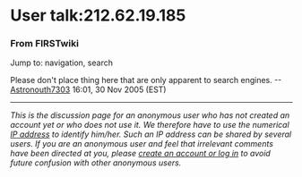 # User talk:212.62.19.185

### From FIRSTwiki

Jump to: navigation, search

Please don't place thing here that are only apparent to search engines.
--[Astronouth7303](User:Astronouth7303 "User:Astronouth7303" )
16:01, 30 Nov 2005 (EST)

* * *

_This is the discussion page for an anonymous user who has not created an
account yet or who does not use it. We therefore have to use the numerical [IP
address](http://www.wikipedia.org/wiki/IP_address "wikipedia:IP_address" ) to
identify him/her. Such an IP address can be shared by several users. If you
are an anonymous user and feel that irrelevant comments have been directed at
you, please [create an account or log in](Special:Userlogin
"Special:Userlogin" ) to avoid future confusion with other anonymous users._


